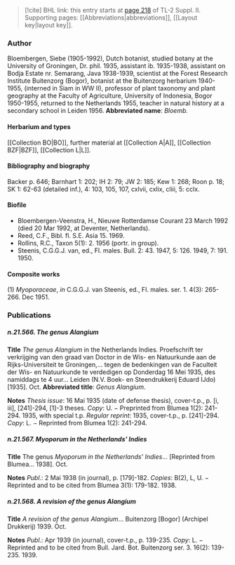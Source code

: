 > [!cite] BHL link: this entry starts at [page 218](https://www.biodiversitylibrary.org/page/33265415) of TL-2 Suppl. II.
> Supporting pages: [[Abbreviations|abbreviations]], [[Layout key|layout key]].

### Author

Bloembergen, Siebe (1905-1992), Dutch botanist, studied botany at the University of Groningen, Dr. phil. 1935, assistant ib. 1935-1938, assistant on Bodja Estate nr. Semarang, Java 1938-1939, scientist at the Forest Research Institute Buitenzorg (Bogor), botanist at the Buitenzorg herbarium 1940-1955, (interned in Siam in WW II), professor of plant taxonomy and plant geography at the Faculty of Agriculture, University of Indonesia, Bogor 1950-1955, returned to the Netherlands 1955, teacher in natural history at a secondary school in Leiden 1956. 
**Abbreviated name**: *Bloemb.*

#### Herbarium and types

[[Collection BO|BO]], further material at [[Collection A|A]], [[Collection BZF|BZF]], [[Collection L|L]].

#### Bibliography and biography

Backer p. 646; Barnhart 1: 202; IH 2: 79; JW 2: 185; Kew 1: 268; Roon p. 18; SK 1: 62-63 (detailed inf.), 4: 103, 105, 107, cxlvii, cxlix, cliii, 5: cclx.

#### Biofile

- Bloembergen-Veenstra, H., Nieuwe Rotterdamse Courant 23 March 1992 (died 20 Mar 1992, at Deventer, Netherlands).
- Reed, C.F., Bibl. fl. S.E. Asia 15. 1969.
- Rollins, R.C., Taxon 5(1): 2. 1956 (portr. in group).
- Steenis, C.G.G.J. van, ed., Fl. males. Bull. 2: 43. 1947, 5: 126. 1949, 7: 191. 1950.

#### Composite works

(1) *Myoporaceae*, *in* C.G.G.J. van Steenis, ed., Fl. males. ser. 1. 4(3): 265-266. Dec 1951.

### Publications

##### n.21.566. The genus Alangium

**Title**
*The genus Alangium* in the Netherlands Indies. Proefschrift ter verkrijging van den graad van Doctor in de Wis- en Natuurkunde aan de Rijks-Universiteit te Groningen,... tegen de bedenkingen van de Faculteit der Wis- en Natuurkunde te verdedigen op Donderdag 16 Mei 1935, des namiddags te 4 uur... Leiden (N.V. Boek- en Steendrukkerij Eduard IJdo) \[1935\]. Oct.
**Abbreviated title**: *Genus Alangium*.

**Notes**
*Thesis issue*: 16 Mai 1935 (date of defense thesis), cover-t.p., p. \[i, iii\], \[241\]-294, \[1\]-3 theses.
*Copy*: U. − Preprinted from Blumea 1(2): 241-294. 1935, with special t.p.
*Regular reprint*: 1935, cover-t.p., p. \[241\]-294. *Copy*: L. − Reprinted from Blumea 1(2): 241-294.

##### n.21.567. Myoporum in the Netherlands' Indies

**Title**
The genus *Myoporum in the Netherlands' Indies*... \[Reprinted from Blumea... 1938\]. Oct.

**Notes**
*Publ*.: 2 Mai 1938 (in journal), p. \[179\]-182. *Copies*: B(2), L, U. − Reprinted and to be cited from Blumea 3(1): 179-182. 1938.

##### n.21.568. A revision of the genus Alangium

**Title**
*A revision of the genus Alangium*... Buitenzorg \[Bogor\] (Archipel Drukkerij) 1939. Oct.

**Notes**
*Publ*.: Apr 1939 (in journal), cover-t.p., p. 139-235. *Copy*: L. − Reprinted and to be cited from Bull. Jard. Bot. Buitenzorg ser. 3. 16(2): 139-235. 1939.

